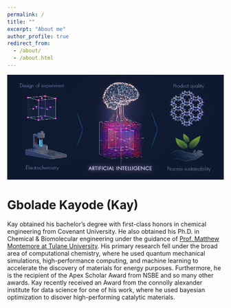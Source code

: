 ```yaml
---
permalink: /
title: ""
excerpt: "About me"
author_profile: true
redirect_from: 
  - /about/
  - /about.html
---
```

![title](/images/web_img1.jpeg)
# Gbolade Kayode (Kay)
Kay obtained his bachelor’s degree with first-class honors in chemical engineering from Covenant University. He also obtained his Ph.D. in Chemical & Biomolecular  engineering under the guidance of [Prof. Matthew Montemore at Tulane University](https://www.montemoregroup.org/). His primary research fell under the broad area of computational chemistry, where he used quantum mechanical simulations, high-performance computing, and machine learning to accelerate the discovery of materials for energy purposes. Furthermore, he is the recipient of the Apex Scholar Award from NSBE and so many other awards. Kay recently received an Award from the connolly alexander institute for data science for one of his work, where he used bayesian optimization to disover high-performing catalytic materials.